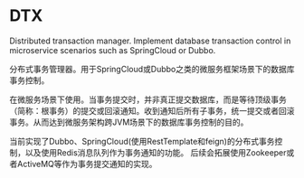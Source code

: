 # DTX
Distributed transaction manager. Implement database transaction control in microservice scenarios such as SpringCloud or Dubbo.

分布式事务管理器。用于SpringCloud或Dubbo之类的微服务框架场景下的数据库事务控制。

在微服务场景下使用。当事务提交时，并非真正提交数据库，而是等待顶级事务（简称：根事务）的提交或回滚通知。收到通知后所有子事务，统一提交或者回滚事务。从而达到微服务架构跨JVM场景下的数据库事务控制的目的。

当前实现了Dubbo、SpringCloud(使用RestTemplate和feign)的分布式事务控制，以及使用Redis消息队列作为事务通知的功能。
后续会拓展使用Zookeeper或者ActiveMQ等作为事务提交通知的实现。
